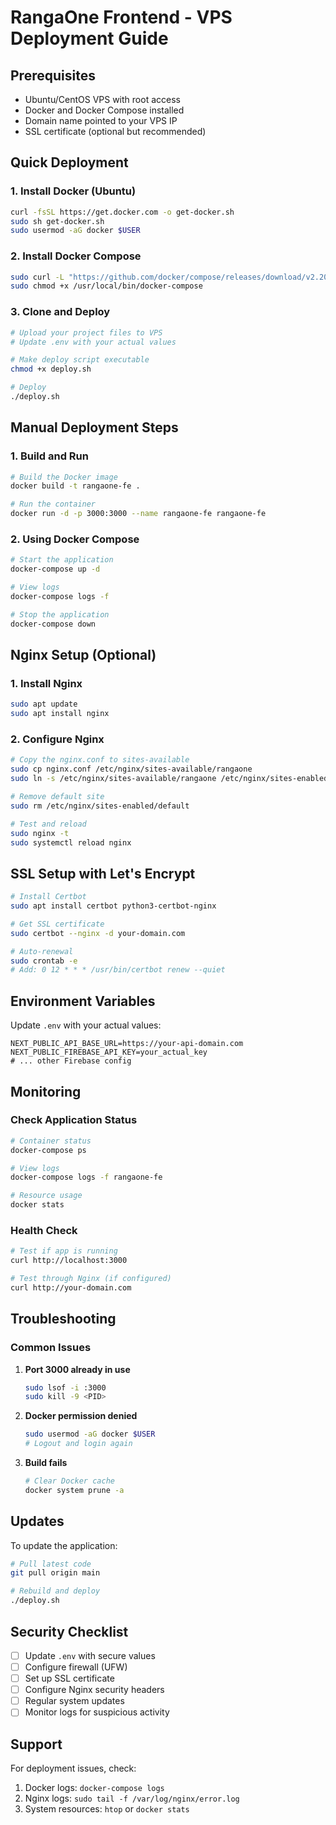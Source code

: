 # RangaOne Frontend - VPS Deployment Guide

## Prerequisites

- Ubuntu/CentOS VPS with root access
- Docker and Docker Compose installed
- Domain name pointed to your VPS IP
- SSL certificate (optional but recommended)

## Quick Deployment

### 1. Install Docker (Ubuntu)
```bash
curl -fsSL https://get.docker.com -o get-docker.sh
sudo sh get-docker.sh
sudo usermod -aG docker $USER
```

### 2. Install Docker Compose
```bash
sudo curl -L "https://github.com/docker/compose/releases/download/v2.20.0/docker-compose-$(uname -s)-$(uname -m)" -o /usr/local/bin/docker-compose
sudo chmod +x /usr/local/bin/docker-compose
```

### 3. Clone and Deploy
```bash
# Upload your project files to VPS
# Update .env with your actual values

# Make deploy script executable
chmod +x deploy.sh

# Deploy
./deploy.sh
```

## Manual Deployment Steps

### 1. Build and Run
```bash
# Build the Docker image
docker build -t rangaone-fe .

# Run the container
docker run -d -p 3000:3000 --name rangaone-fe rangaone-fe
```

### 2. Using Docker Compose
```bash
# Start the application
docker-compose up -d

# View logs
docker-compose logs -f

# Stop the application
docker-compose down
```

## Nginx Setup (Optional)

### 1. Install Nginx
```bash
sudo apt update
sudo apt install nginx
```

### 2. Configure Nginx
```bash
# Copy the nginx.conf to sites-available
sudo cp nginx.conf /etc/nginx/sites-available/rangaone
sudo ln -s /etc/nginx/sites-available/rangaone /etc/nginx/sites-enabled/

# Remove default site
sudo rm /etc/nginx/sites-enabled/default

# Test and reload
sudo nginx -t
sudo systemctl reload nginx
```

## SSL Setup with Let's Encrypt

```bash
# Install Certbot
sudo apt install certbot python3-certbot-nginx

# Get SSL certificate
sudo certbot --nginx -d your-domain.com

# Auto-renewal
sudo crontab -e
# Add: 0 12 * * * /usr/bin/certbot renew --quiet
```

## Environment Variables

Update `.env` with your actual values:

```env
NEXT_PUBLIC_API_BASE_URL=https://your-api-domain.com
NEXT_PUBLIC_FIREBASE_API_KEY=your_actual_key
# ... other Firebase config
```

## Monitoring

### Check Application Status
```bash
# Container status
docker-compose ps

# View logs
docker-compose logs -f rangaone-fe

# Resource usage
docker stats
```

### Health Check
```bash
# Test if app is running
curl http://localhost:3000

# Test through Nginx (if configured)
curl http://your-domain.com
```

## Troubleshooting

### Common Issues

1. **Port 3000 already in use**
   ```bash
   sudo lsof -i :3000
   sudo kill -9 <PID>
   ```

2. **Docker permission denied**
   ```bash
   sudo usermod -aG docker $USER
   # Logout and login again
   ```

3. **Build fails**
   ```bash
   # Clear Docker cache
   docker system prune -a
   ```

## Updates

To update the application:
```bash
# Pull latest code
git pull origin main

# Rebuild and deploy
./deploy.sh
```

## Security Checklist

- [ ] Update `.env` with secure values
- [ ] Configure firewall (UFW)
- [ ] Set up SSL certificate
- [ ] Configure Nginx security headers
- [ ] Regular system updates
- [ ] Monitor logs for suspicious activity

## Support

For deployment issues, check:
1. Docker logs: `docker-compose logs`
2. Nginx logs: `sudo tail -f /var/log/nginx/error.log`
3. System resources: `htop` or `docker stats`